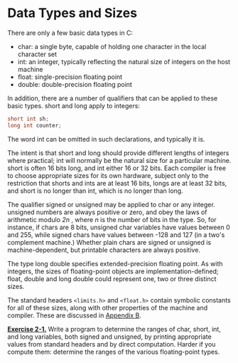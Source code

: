 # Data Types and Sizes

There are only a few basic data types in C:

- char: a single byte, capable of holding one character in the local character set
- int: an integer, typically reflecting the natural size of integers on the host machine
- float: single-precision floating point
- double: double-precision floating point

In addition, there are a number of qualifiers that can be applied to these basic types. short and long apply to integers:

```c
short int sh; 
long int counter; 
```
 
The word int can be omitted in such declarations, and typically it is.

The intent is that short and long should provide different lengths of integers where practical; int will normally be the natural size for a particular machine. short is often 16 bits long, and int either 16 or 32 bits. Each compiler is free to choose appropriate sizes for its own hardware, subject only to the restriction that shorts and ints are at least 16 bits, longs are at least 32 bits, and short is no longer than int, which is no longer than long.

The qualifier signed or unsigned may be applied to char or any integer. unsigned numbers are always positive or zero, and obey the laws of arithmetic modulo *2n* , where *n* is the number of bits in the type. So, for instance, if chars are 8 bits, unsigned char variables have values between 0 and 255, while signed chars have values between -128 and 127 (in a two's complement machine.) Whether plain chars are signed or unsigned is machine-dependent, but printable characters are always positive.

The type long double specifies extended-precision floating point. As with integers, the sizes of floating-point objects are implementation-defined; float, double and long double could represent one, two or three distinct sizes.

The standard headers `<limits.h>` and `<float.h>` contain symbolic constants for all of these sizes, along with other properties of the machine and compiler. These are discussed in [Appendix B](../AppendixB/B0.md).

[**Exercise 2-1.**](../Solutions/Chapter2/E2-1.md) Write a program to determine the ranges of char, short, int, and long variables, both signed and unsigned, by printing appropriate values from standard headers and by direct computation. Harder if you compute them: determine the ranges of the various floating-point types.